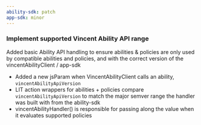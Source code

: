 ```yaml
---
ability-sdk: patch
app-sdk: minor
---
```


### Implement supported Vincent Ability API range

Added basic Ability API handling to ensure abilities & policies are only used by compatible abilities and policies, and with the correct version of the vincentAbilityClient / app-sdk

- Added a new jsParam when VincentAbilityClient calls an ability, `vincentAbilityApiVersion`
- LIT action wrappers for abilities + policies compare `vincentAbilityApiVersion` to match the major semver range the handler was built with from the ability-sdk
- vincentAbilityHandler() is responsible for passing along the value when it evaluates supported policies
